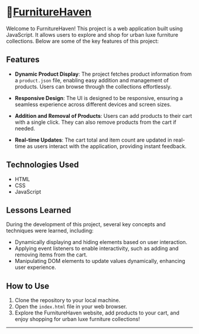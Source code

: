 
# 🔗[FurnitureHaven]( https://saarakhan.github.io/FurnitureHaven/)

Welcome to FurnitureHaven! This project is a web application built using JavaScript. It allows users to explore and shop for urban luxe furniture collections. Below are some of the key features of this project:

## Features

- **Dynamic Product Display**: The project fetches product information from a `product.json` file, enabling easy addition and management of products. Users can browse through the collections effortlessly.

- **Responsive Design**: The UI is designed to be responsive, ensuring a seamless experience across different devices and screen sizes.

- **Addition and Removal of Products**: Users can add products to their cart with a single click. They can also remove products from the cart if needed.

- **Real-time Updates**: The cart total and item count are updated in real-time as users interact with the application, providing instant feedback.

## Technologies Used

- HTML
- CSS 
- JavaScript 

## Lessons Learned

During the development of this project, several key concepts and techniques were learned, including:

- Dynamically displaying and hiding elements based on user interaction.
- Applying event listeners to enable interactivity, such as adding and removing items from the cart.
- Manipulating DOM elements to update values dynamically, enhancing user experience.

## How to Use

1. Clone the repository to your local machine.
2. Open the `index.html` file in your web browser.
3. Explore the FurnitureHaven website, add products to your cart, and enjoy shopping for urban luxe furniture collections!

---

